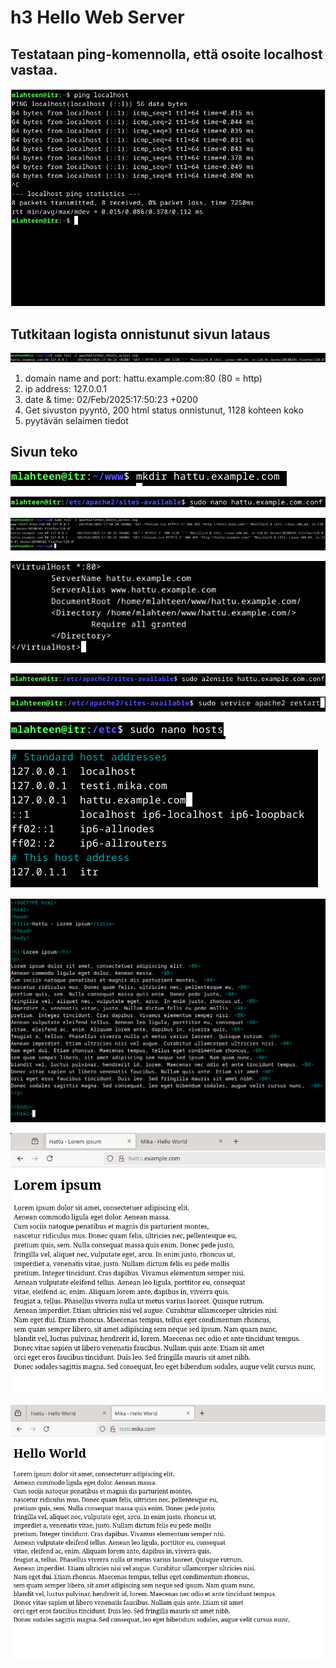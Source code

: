 # h3 Hello Web Server

## Testataan ping-komennolla, että osoite localhost vastaa.

![ping localhost -> Testataan, että osoite localhost vastaa.](https://github.com/mikacheese/linux-servers/blob/imagesh3/ping_localhost.png)

## Tutkitaan logista onnistunut sivun lataus

![katsotaan /var/log/apache2/other_vhosts_access.log tiedostosta onnistunut sivun lataus.](https://github.com/mikacheese/linux-servers/blob/imagesh3/Success_1.png)

1. domain name and port: hattu.example.com:80 (80 = http)
2. ip address: 127.0.0.1
3. date & time: 02/Feb/2025:17:50:23 +0200
4. Get sivuston pyyntö, 200 html status onnistunut, 1128 kohteen koko
5. pyytävän selaimen tiedot

## Sivun teko

![kansion luonti sivustoa varten](https://github.com/mikacheese/linux-servers/blob/imagesh3/www_sivu_kansio.png)

![uuden sivuston apache conf tiedoston luonti](https://github.com/mikacheese/linux-servers/blob/imagesh3/hattuexamplecomconf.png)

![katsotaan /var/log/apache2/other_vhosts_access.log tiedostosta onnistunut sivun lataus.](https://github.com/mikacheese/linux-servers/blob/imagesh3/Success.png)

![hattu.example.com conf-tiedoston sisältö](https://github.com/mikacheese/linux-servers/blob/imagesh3/sites_availbale.png)

![sivuston aktivoiminen](https://github.com/mikacheese/linux-servers/blob/imagesh3/a2ensite.png)

![apache:n uudelleen käynnistäminen](https://github.com/mikacheese/linux-servers/blob/imagesh3/arestart.png)

![host tiedoston editointi](https://github.com/mikacheese/linux-servers/blob/imagesh3/nanohosts.png)

![hattu.example.com lisääminen hosts tiedostoon, jotta sitä voi kutsua omalla osoitteella](https://github.com/mikacheese/linux-servers/blob/imagesh3/hosts.png)

![hattu.example.com\index.html tiedoston tekeminen, joka on aloitussivu](https://github.com/mikacheese/linux-servers/blob/imagesh3/indexhtml.png)

![valmis sivu hattu...](https://github.com/mikacheese/linux-servers/blob/imagesh3/Hattu_1.png)

![valmis sivu mika...](https://github.com/mikacheese/linux-servers/blob/imagesh3/mika.png)

